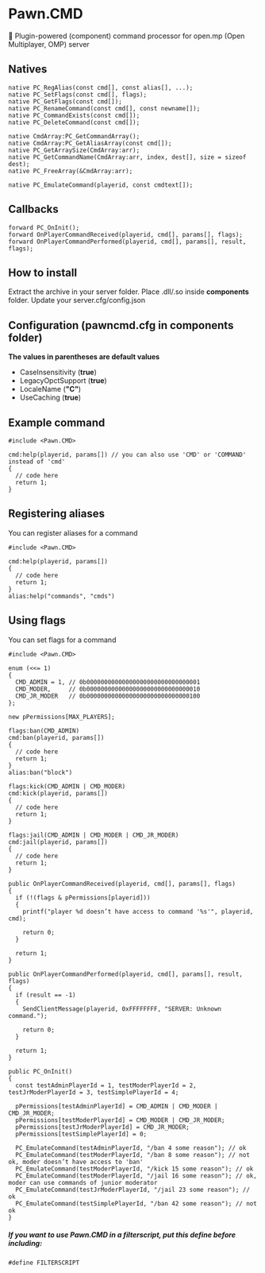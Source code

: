 # Pawn.CMD
🚀 Plugin-powered (component) command processor for open.mp (Open Multiplayer, OMP) server
## Natives
```pawn
native PC_RegAlias(const cmd[], const alias[], ...);
native PC_SetFlags(const cmd[], flags);
native PC_GetFlags(const cmd[]);
native PC_RenameCommand(const cmd[], const newname[]);
native PC_CommandExists(const cmd[]);
native PC_DeleteCommand(const cmd[]);

native CmdArray:PC_GetCommandArray();
native CmdArray:PC_GetAliasArray(const cmd[]);
native PC_GetArraySize(CmdArray:arr);
native PC_GetCommandName(CmdArray:arr, index, dest[], size = sizeof dest);
native PC_FreeArray(&CmdArray:arr);

native PC_EmulateCommand(playerid, const cmdtext[]);
```
## Callbacks
```pawn
forward PC_OnInit();
forward OnPlayerCommandReceived(playerid, cmd[], params[], flags);
forward OnPlayerCommandPerformed(playerid, cmd[], params[], result, flags);
```
## How to install
Extract the archive in your server folder. Place .dll/.so inside **components** folder. Update your server.cfg/config.json

## Configuration (pawncmd.cfg in components folder)
**The values in parentheses are default values**
* CaseInsensitivity (**true**)
* LegacyOpctSupport (**true**)
* LocaleName (**"C"**)
* UseCaching (**true**)
## Example command
```pawn
#include <Pawn.CMD>

cmd:help(playerid, params[]) // you can also use 'CMD' or 'COMMAND' instead of 'cmd'
{
  // code here
  return 1;
}
```
## Registering aliases
You can register aliases for a command
```pawn
#include <Pawn.CMD>

cmd:help(playerid, params[])
{
  // code here
  return 1;
}
alias:help("commands", "cmds")
```
## Using flags
You can set flags for a command
```pawn
#include <Pawn.CMD>

enum (<<= 1)
{
  CMD_ADMIN = 1, // 0b00000000000000000000000000000001
  CMD_MODER,     // 0b00000000000000000000000000000010
  CMD_JR_MODER   // 0b00000000000000000000000000000100
};

new pPermissions[MAX_PLAYERS];

flags:ban(CMD_ADMIN)
cmd:ban(playerid, params[])
{
  // code here
  return 1;
}
alias:ban("block")

flags:kick(CMD_ADMIN | CMD_MODER)
cmd:kick(playerid, params[])
{
  // code here
  return 1;
}

flags:jail(CMD_ADMIN | CMD_MODER | CMD_JR_MODER)
cmd:jail(playerid, params[])
{
  // code here
  return 1;
}

public OnPlayerCommandReceived(playerid, cmd[], params[], flags)
{
  if (!(flags & pPermissions[playerid]))
  {
    printf("player %d doesn’t have access to command '%s'", playerid, cmd);

    return 0;
  }

  return 1;
}

public OnPlayerCommandPerformed(playerid, cmd[], params[], result, flags)
{
  if (result == -1)
  {
    SendClientMessage(playerid, 0xFFFFFFFF, "SERVER: Unknown command.");

    return 0;
  }

  return 1;
}

public PC_OnInit()
{
  const testAdminPlayerId = 1, testModerPlayerId = 2, testJrModerPlayerId = 3, testSimplePlayerId = 4;

  pPermissions[testAdminPlayerId] = CMD_ADMIN | CMD_MODER | CMD_JR_MODER;
  pPermissions[testModerPlayerId] = CMD_MODER | CMD_JR_MODER;
  pPermissions[testJrModerPlayerId] = CMD_JR_MODER;
  pPermissions[testSimplePlayerId] = 0;

  PC_EmulateCommand(testAdminPlayerId, "/ban 4 some reason"); // ok
  PC_EmulateCommand(testModerPlayerId, "/ban 8 some reason"); // not ok, moder doesn’t have access to 'ban'
  PC_EmulateCommand(testModerPlayerId, "/kick 15 some reason"); // ok
  PC_EmulateCommand(testModerPlayerId, "/jail 16 some reason"); // ok, moder can use commands of junior moderator
  PC_EmulateCommand(testJrModerPlayerId, "/jail 23 some reason"); // ok
  PC_EmulateCommand(testSimplePlayerId, "/ban 42 some reason"); // not ok
}
```
##### If you want to use Pawn.CMD in a filterscript, put this define before including:
```pawn
#define FILTERSCRIPT
```
